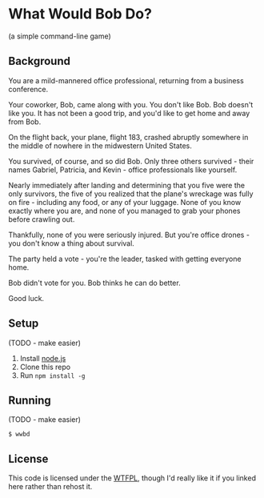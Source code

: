 # What Would Bob Do?
(a simple command-line game)

## Background
You are a mild-mannered office professional, returning from a business conference.

Your coworker, Bob, came along with you. You don't like Bob. Bob doesn't like you. It has not been a good trip, and you'd like to get home and away from Bob.

On the flight back, your plane, flight 183, crashed abruptly somewhere in the middle of nowhere in the midwestern United States.

You survived, of course, and so did Bob. Only three others survived - their names Gabriel, Patricia, and Kevin - office professionals like yourself.

Nearly immediately after landing and determining that you five were the only survivors, the five of you realized that the plane's wreckage was fully on fire - including any food, or any of your luggage. None of you know exactly where you are, and none of you managed to grab your phones before crawling out.

Thankfully, none of you were seriously injured. But you're office drones - you don't know a thing about survival.

The party held a vote - you're the leader, tasked with getting everyone home.

Bob didn't vote for you. Bob thinks he can do better.

Good luck.

## Setup
(TODO - make easier)

1. Install [node.js](http://nodejs.org/)
1. Clone this repo
1. Run `npm install -g` 

## Running
(TODO - make easier)

```
$ wwbd
```

## License
This code is licensed under the [WTFPL](http://www.wtfpl.net/), though I'd really like it if you linked here rather than rehost it.
